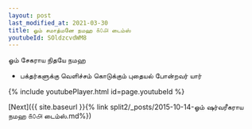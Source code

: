 ```yaml
---
layout: post
last_modified_at: 2021-03-30
title: ஓம் சமாத்மனே நமஹ ௧௦௮ டைம்ஸ்
youtubeId: SOldzcvdWM8
---
```

 
 
 ஓம் சேகராய நிதயே நமஹ  
 
 -  பக்தர்களுக்கு வெளிச்சம் கொடுக்கும் புதையல் போன்றவர் யார் 
 
  
 
  
 
 
 
 
 
 


{% include youtubePlayer.html id=page.youtubeId %}
 
[Next]({{ site.baseurl }}{% link  split2/_posts/2015-10-14-ஓம் ஷர்வரீகராய நமஹ ௧௦௮ டைம்ஸ்.md%})
 
